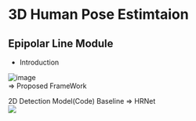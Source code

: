 # 3D Human Pose Estimtaion

## Epipolar Line Module               

* Introduction  

![image](https://user-images.githubusercontent.com/59610723/152629125-3335ad9f-20af-4807-a69d-f2baf0e168f8.png)  
=> Proposed FrameWork <Make fused Heatmap>  
  
2D Detection Model(Code) Baseline => HRNet  
<a href="https://github.com/HRNet/HRNet-Human-Pose-Estimation"/><img src="https://hits.seeyoufarm.com/api/count/incr/badge.svg?url=https%3A%2F%2Fgithub.com%2Fseondal&count_bg=%23000000&title_bg=%23000000&icon=github.svg&icon_color=%23E7E7E7&title=GitHub&edge_flat=false)"/></a>
